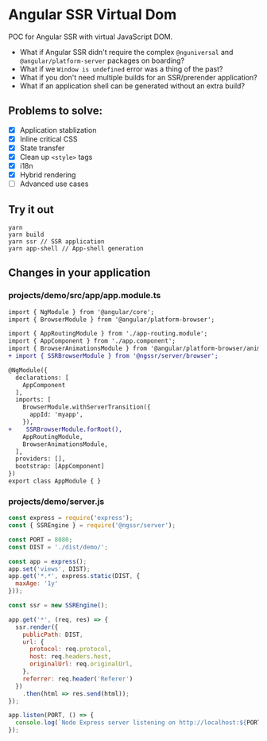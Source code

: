 # Angular SSR Virtual Dom

POC for Angular SSR with virtual JavaScript DOM.

- What if Angular SSR didn't require the complex `@nguniversal` and `@angular/platform-server` packages on boarding?
- What if we `Window is undefined` error was a thing of the past?
- What if you don't need multiple builds for an SSR/prerender application?
- What if an application shell can be generated without an extra build?

## Problems to solve:

- [x] Application stablization
- [x] Inline critical CSS
- [x] State transfer
- [x] Clean up `<style>` tags
- [x] i18n
- [x] Hybrid rendering
- [ ] Advanced use cases

## Try it out
```
yarn
yarn build
yarn ssr // SSR application
yarn app-shell // App-shell generation
```

## Changes in your application

### projects/demo/src/app/app.module.ts

```diff
import { NgModule } from '@angular/core';
import { BrowserModule } from '@angular/platform-browser';

import { AppRoutingModule } from './app-routing.module';
import { AppComponent } from './app.component';
import { BrowserAnimationsModule } from '@angular/platform-browser/animations';
+ import { SSRBrowserModule } from '@ngssr/server/browser';

@NgModule({
  declarations: [
    AppComponent
  ],
  imports: [
    BrowserModule.withServerTransition({
      appId: 'myapp',
    }),
+    SSRBrowserModule.forRoot(),
    AppRoutingModule,
    BrowserAnimationsModule,
  ],
  providers: [],
  bootstrap: [AppComponent]
})
export class AppModule { }
```

### projects/demo/server.js
```js
const express = require('express');
const { SSREngine } = require('@ngssr/server');

const PORT = 8080;
const DIST = './dist/demo/';

const app = express();
app.set('views', DIST);
app.get('*.*', express.static(DIST, {
  maxAge: '1y'
}));

const ssr = new SSREngine();

app.get('*', (req, res) => {
  ssr.render({
    publicPath: DIST,
    url: {
      protocol: req.protocol,
      host: req.headers.host,
      originalUrl: req.originalUrl,
    },
    referrer: req.header('Referer')
  })
    .then(html => res.send(html));
});

app.listen(PORT, () => {
  console.log(`Node Express server listening on http://localhost:${PORT}`);
});
```
